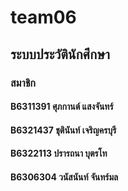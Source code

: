 # team06

## ระบบประวัตินักศึกษา

### สมาชิก

#### B6311391 ศุภกานต์ แสงจันทร์
#### B6321437 ชุตินันท์ เจริญครบุรี
#### B6322113 ปรารถนา บุตรโท
#### B6306304 วนัสนันท์ จันทร์มล
 